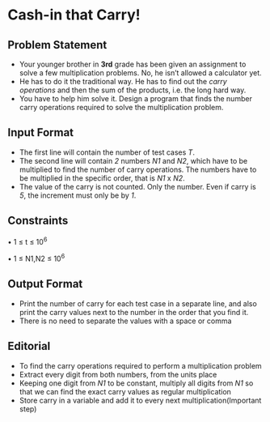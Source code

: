 # Cash-in that Carry!

## Problem Statement

- Your younger brother in **3rd** grade has been given an assignment to solve a few multiplication problems. No, he isn’t allowed a calculator yet.
- He has to do it the traditional way. He has to find out the *carry operations* and then the sum of the products, i.e. the long hard way. 
- You have to help him solve it. Design a program that finds the number carry operations required to solve the multiplication problem.
## Input Format

- The first line will contain the number of test cases *T*.
- The second line will contain *2* numbers *N1* and *N2*, which have to be multiplied to find the number of carry operations. The numbers have to be multiplied in the specific order, that is *N1* x *N2*.
- The value of the carry is not counted. Only the number. Even if carry is *5*, the increment must only be by *1*.

## Constraints

&bull; 1 &le; t &le; 10<sup>6</sup>

&bull; 1 &le; N1,N2 &le; 10<sup>6</sup>

## Output Format

- Print the number of carry for each test case in a separate line, and also print the carry values next to the number in the order that you find it. 
- There is no need to separate the values with a space or comma


## Editorial
- To find the carry operations required to perform a multiplication problem
- Extract every digit from both numbers, from the units place
- Keeping one digit from *N1* to be constant, multiply all digits from *N1* so that we can find the exact carry values as regular multiplication
- Store carry in a variable and add it to every next multiplication(Important step)
